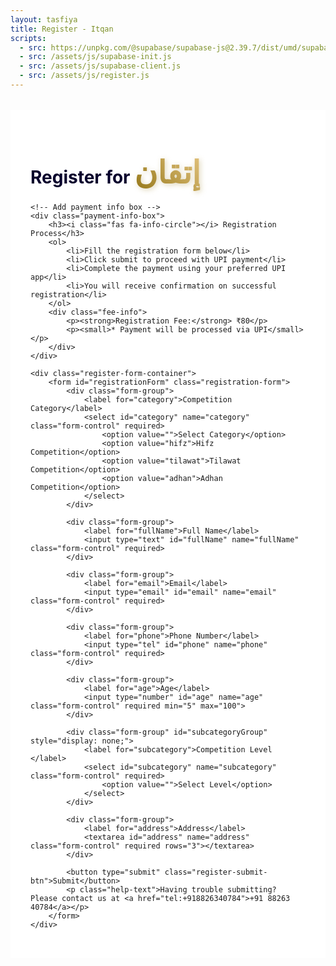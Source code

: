 ```yaml
---
layout: tasfiya
title: Register - Itqan
scripts:
  - src: https://unpkg.com/@supabase/supabase-js@2.39.7/dist/umd/supabase.js
  - src: /assets/js/supabase-init.js
  - src: /assets/js/supabase-client.js
  - src: /assets/js/register.js
---
```


<div class="register-page">
    <h1 class="text-center mb-4">Register for <span class="thuluth-text">إتقان</span> </h1>
    
    <!-- Add payment info box -->
    <div class="payment-info-box">
        <h3><i class="fas fa-info-circle"></i> Registration Process</h3>
        <ol>
            <li>Fill the registration form below</li>
            <li>Click submit to proceed with UPI payment</li>
            <li>Complete the payment using your preferred UPI app</li>
            <li>You will receive confirmation on successful registration</li>
        </ol>
        <div class="fee-info">
            <p><strong>Registration Fee:</strong> ₹80</p>
            <p><small>* Payment will be processed via UPI</small></p>
        </div>
    </div>

    <div class="register-form-container">
        <form id="registrationForm" class="registration-form">
            <div class="form-group">
                <label for="category">Competition Category</label>
                <select id="category" name="category" class="form-control" required>
                    <option value="">Select Category</option>
                    <option value="hifz">Hifz Competition</option>
                    <option value="tilawat">Tilawat Competition</option>
                    <option value="adhan">Adhan Competition</option>
                </select>
            </div>

            <div class="form-group">
                <label for="fullName">Full Name</label>
                <input type="text" id="fullName" name="fullName" class="form-control" required>
            </div>
            
            <div class="form-group">
                <label for="email">Email</label>
                <input type="email" id="email" name="email" class="form-control" required>
            </div>
            
            <div class="form-group">
                <label for="phone">Phone Number</label>
                <input type="tel" id="phone" name="phone" class="form-control" required>
            </div>
            
            <div class="form-group">
                <label for="age">Age</label>
                <input type="number" id="age" name="age" class="form-control" required min="5" max="100">
            </div>

            <div class="form-group" id="subcategoryGroup" style="display: none;">
                <label for="subcategory">Competition Level </label>
                <select id="subcategory" name="subcategory" class="form-control" required>
                    <option value="">Select Level</option>
                </select>
            </div>
            
            <div class="form-group">
                <label for="address">Address</label>
                <textarea id="address" name="address" class="form-control" required rows="3"></textarea>
            </div>
            
            <button type="submit" class="register-submit-btn">Submit</button>
            <p class="help-text">Having trouble submitting? Please contact us at <a href="tel:+918826340784">+91 88263 40784</a></p>
        </form>
    </div>
</div>

<!-- Add success/error message container -->
<div class="message-container">
    <div class="success-message" style="display: none;">
        <i class="fas fa-check-circle"></i>
        <span class="message-text"></span>
    </div>
    <div class="error-message" style="display: none;">
        <i class="fas fa-exclamation-circle"></i>
        <span class="message-text"></span>
    </div>
</div>

<style>
.register-page {
    max-width: 800px;
    margin: 2rem auto;
    padding: 2rem;
    position: relative;
    background: #ffffff;
}

.register-page h1 {
    color: #07002c;
    text-shadow: none;
}

/* Add Thuluth font */
@import url('https://fonts.googleapis.com/css2?family=Amiri:wght@400;700&display=swap');

.thuluth-text {
    font-family: 'Amiri', serif;
    font-size: 1.8em;
    background: linear-gradient(45deg, #957718, #e2c27d);
    -webkit-background-clip: text;
    -webkit-text-fill-color: transparent;
    text-shadow: none;
    font-weight: 700;
    filter: drop-shadow(2px 2px 4px rgba(149, 119, 24, 0.3));
    display: inline-block;
}

@media (max-width: 768px) {
    .thuluth-text {
        font-size: 1.5em;
    }
}

.register-form-container {
    background: #ffffff;
    padding: 2rem;
    border-radius: 15px;
    border: 1px solid rgba(16, 3, 47, 0.1);
    box-shadow: 0 8px 32px rgba(16, 3, 47, 0.05);
}

.registration-form {
    display: grid;
    gap: 1.5rem;
}

.form-group {
    position: relative;
    transition: all 0.3s ease;
    opacity: 1;
    transform: translateY(0);
}

.form-group.hidden {
    opacity: 0;
    transform: translateY(-10px);
    pointer-events: none;
}

.form-group label {
    display: block;
    margin-bottom: 0.5rem;
    color: #07002c;
    font-weight: 500;
}

.form-control {
    width: 100%;
    padding: 0.75rem 1rem;
    background: #ffffff;
    border: 1px solid rgba(16, 3, 47, 0.1);
    border-radius: 8px;
    color: #07002c;
    transition: all 0.3s ease;
}

.form-control:focus {
    outline: none;
    border-color: #957718;
    box-shadow: 0 0 0 2px rgba(149, 119, 24, 0.2);
    background: #ffffff;
}

.form-control:disabled {
    background: rgba(16, 3, 47, 0.05);
    cursor: not-allowed;
}

select.form-control {
    appearance: none;
    background-image: url("data:image/svg+xml,%3Csvg xmlns='http://www.w3.org/2000/svg' width='12' height='12' fill='%23957718' viewBox='0 0 16 16'%3E%3Cpath d='M8 11l-7-7h14l-7 7z'/%3E%3C/svg%3E");
    background-repeat: no-repeat;
    background-position: right 1rem center;
    padding-right: 2.5rem;
}

[dir="rtl"] select.form-control {
    background-position: left 1rem center;
    padding-right: 1rem;
    padding-left: 2.5rem;
}

.register-submit-btn {
    background: linear-gradient(45deg, #957718, #e2c27d);
    color: #ffffff;
    border: none;
    padding: 1rem 2rem;
    border-radius: 50px;
    font-weight: 600;
    cursor: pointer;
    transition: all 0.3s ease;
    width: 100%;
    margin-top: 1rem;
    font-family: -apple-system, BlinkMacSystemFont, 'Segoe UI', Roboto, 'Helvetica Neue', Arial, sans-serif;
    letter-spacing: 0.5px;
}

.register-submit-btn:hover {
    transform: translateY(-2px);
    box-shadow: 0 6px 20px rgba(149, 119, 24, 0.3);
    background: linear-gradient(45deg, #8b6e17, #d4b76f);
}

.register-submit-btn:active {
    transform: translateY(0);
}

/* RTL Support */
[dir="rtl"] .register-page {
    font-family: 'Mehr Nastaleeq', 'Jameel Noori Nastaleeq', 'Noto Nastaliq Urdu', sans-serif;
}

[dir="rtl"] .form-group label {
    font-size: 1.2rem;
}

[dir="rtl"] .form-control {
    font-family: 'Mehr Nastaleeq', 'Jameel Noori Nastaleeq', 'Noto Nastaliq Urdu', sans-serif;
    font-size: 1.1rem;
    line-height: 1.8;
}

/* Mobile Responsive */
@media (max-width: 768px) {
    .register-page {
        padding: 1rem;
    }
    
    .register-form-container {
        padding: 1.5rem;
    }
}

/* Add animation for form groups */
@keyframes slideDown {
    from {
        opacity: 0;
        transform: translateY(-10px);
    }
    to {
        opacity: 1;
        transform: translateY(0);
    }
}

.form-group {
    animation: slideDown 0.3s ease-out forwards;
}

/* Add styles for success/error messages */
.message-container {
    position: fixed;
    top: 0;
    left: 0;
    right: 0;
    bottom: 0;
    background: rgba(0, 0, 0, 0.5);
    display: none;
    align-items: center;
    justify-content: center;
    z-index: 1000;
    padding: 1rem;
}

.success-message,
.error-message,
.payment-module {
    position: relative;
    background: white;
    border-radius: 16px;
    padding: 2rem;
    width: 100%;
    max-width: 500px;
    margin: auto;
    animation: slideIn 0.3s ease-out;
    box-shadow: 0 8px 32px rgba(0, 0, 0, 0.1);
}

@keyframes slideIn {
    from {
        opacity: 0;
        transform: translateY(-20px);
    }
    to {
        opacity: 1;
        transform: translateY(0);
    }
}

/* Payment module specific styles */
.payment-module {
    background: #f8f9fa;
    border: 1px solid rgba(0, 0, 0, 0.1);
    border-radius: 12px;
    padding: 1.5rem;
    max-width: 500px;
    margin: 1rem auto;
    box-shadow: 0 4px 12px rgba(0, 0, 0, 0.05);
}

.payment-module-header {
    text-align: center;
    margin-bottom: 1rem;
    padding-bottom: 0.5rem;
    border-bottom: 1px solid rgba(0, 0, 0, 0.1);
}

.payment-module-header h3 {
    color: #333;
    font-size: 1.1rem;
    margin: 0;
}

.payment-module-amount {
    font-size: 1.5rem;
    color: #333;
    font-weight: 600;
    margin: 0.5rem 0;
}

.upi-buttons-container {
    display: grid;
    grid-template-columns: repeat(3, 1fr);
    gap: 1rem;
    margin: 1rem auto;
}

.upi-app-button {
    display: flex;
    flex-direction: column;
    align-items: center;
    justify-content: center;
    gap: 0.25rem;
    padding: 0.75rem;
    border-radius: 8px;
    text-decoration: none;
    font-weight: 500;
    transition: all 0.2s ease;
    border: 1px solid rgba(0, 0, 0, 0.1);
    background: white;
    color: #333;
    box-shadow: 0 2px 4px rgba(0, 0, 0, 0.05);
}

.upi-icon {
    width: 36px;
    height: 36px;
    background-size: contain;
    background-position: center;
    background-repeat: no-repeat;
}

.payment-module-footer {
    margin-top: 1rem;
    padding-top: 0.5rem;
    border-top: 1px solid rgba(0, 0, 0, 0.1);
    font-size: 0.85em;
    color: #666;
}

/* Success message specific styles */
.payment-success {
    background: #e8f5e9;
    border: 1px solid #81c784;
    border-radius: 12px;
    padding: 1.5rem;
    text-align: center;
    margin: 1rem auto;
    max-width: 500px;
}

.payment-success i {
    color: #43a047;
    font-size: 2rem;
    margin-bottom: 0.5rem;
}

.payment-success h3 {
    color: #2e7d32;
    font-size: 1.2rem;
    margin-bottom: 0.5rem;
}

.payment-success p {
    font-size: 0.9rem;
    margin-bottom: 1rem;
}

.payment-success .transaction-details {
    background: white;
    padding: 0.75rem;
    border-radius: 8px;
    margin-top: 0.75rem;
    text-align: left;
    font-size: 0.9rem;
}

.transaction-info {
    display: flex;
    justify-content: space-between;
    padding: 0.25rem 0;
}

@media (max-width: 600px) {
    .upi-buttons-container {
        grid-template-columns: repeat(2, 1fr);
        gap: 0.5rem;
    }
    
    .payment-module, .payment-success {
        margin: 0.75rem;
        padding: 1rem;
    }

    .upi-icon {
        width: 32px;
        height: 32px;
    }
}

@media (max-width: 360px) {
    .upi-buttons-container {
        grid-template-columns: repeat(2, 1fr);
    }
}

/* Add styles for payment info box */
.payment-info-box {
    background: rgba(149, 119, 24, 0.05);
    border: 1px solid rgba(149, 119, 24, 0.2);
    border-radius: 12px;
    padding: 1.5rem;
    margin-bottom: 2rem;
    box-shadow: 0 4px 6px rgba(0, 0, 0, 0.05);
}

.payment-info-box h3 {
    color: #957718;
    margin-bottom: 1rem;
    font-size: 1.2rem;
    display: flex;
    align-items: center;
    gap: 0.5rem;
}

.payment-info-box ol {
    margin: 0;
    padding-left: 1.5rem;
    color: #333;
}

.payment-info-box li {
    margin-bottom: 0.5rem;
    line-height: 1.4;
}

.fee-info {
    margin-top: 1rem;
    padding-top: 1rem;
    border-top: 1px dashed rgba(149, 119, 24, 0.2);
}

.fee-info p {
    margin: 0.25rem 0;
    color: #333;
}

.fee-info small {
    color: #666;
    font-style: italic;
}

/* RTL support for payment info box */
[dir="rtl"] .payment-info-box ol {
    padding-right: 1.5rem;
    padding-left: 0;
}

[dir="rtl"] .payment-info-box h3 i {
    margin-left: 0.5rem;
    margin-right: 0;
}

/* Updated styles for UPI payment buttons */
.upi-buttons-container {
    display: grid;
    grid-template-columns: repeat(3, 1fr);
    gap: 1rem;
    margin: 1rem auto;
}

.upi-app-button {
    display: flex;
    flex-direction: column;
    align-items: center;
    justify-content: center;
    gap: 0.25rem;
    padding: 0.75rem;
    border-radius: 8px;
    text-decoration: none;
    font-weight: 500;
    transition: all 0.2s ease;
    border: 1px solid rgba(0, 0, 0, 0.1);
    background: white;
    color: #333;
    box-shadow: 0 2px 4px rgba(0, 0, 0, 0.05);
}

.upi-app-button:hover {
    transform: translateY(-2px);
    box-shadow: 0 4px 12px rgba(0, 0, 0, 0.1);
    background: #f8f9fa;
}

.upi-app-button:active {
    transform: translateY(0);
}

@media (max-width: 600px) {
    .upi-buttons-container {
        grid-template-columns: repeat(2, 1fr);
        gap: 0.8rem;
    }
}

@media (max-width: 360px) {
    .upi-buttons-container {
        grid-template-columns: 1fr;
    }
}

/* Add styles for payment module */
.payment-module {
    background: #f8f9fa;
    border: 1px solid rgba(0, 0, 0, 0.1);
    border-radius: 16px;
    padding: 2rem;
    max-width: 600px;
    margin: 2rem auto;
    box-shadow: 0 4px 12px rgba(0, 0, 0, 0.05);
}

.payment-module-header {
    text-align: center;
    margin-bottom: 2rem;
    padding-bottom: 1rem;
    border-bottom: 1px solid rgba(0, 0, 0, 0.1);
}

.payment-module-header h3 {
    color: #333;
    font-size: 1.2rem;
    margin: 0;
}

.payment-module-amount {
    font-size: 2rem;
    color: #333;
    font-weight: 600;
    margin: 1rem 0;
}

.upi-buttons-container {
    display: grid;
    grid-template-columns: repeat(3, 1fr);
    gap: 1rem;
    margin: 1rem auto;
}

.upi-app-button {
    display: flex;
    flex-direction: column;
    align-items: center;
    justify-content: center;
    gap: 0.25rem;
    padding: 0.75rem;
    border-radius: 8px;
    text-decoration: none;
    font-weight: 500;
    transition: all 0.2s ease;
    border: 1px solid rgba(0, 0, 0, 0.1);
    background: white;
    color: #333;
    box-shadow: 0 2px 4px rgba(0, 0, 0, 0.05);
}

.upi-app-button:hover {
    transform: translateY(-2px);
    box-shadow: 0 4px 12px rgba(0, 0, 0, 0.1);
    background: #f8f9fa;
}

.upi-app-button:active {
    transform: translateY(0);
}

.upi-app-button span {
    font-size: 0.85em;
    text-align: center;
    line-height: 1.2;
    color: #666;
}

.gpay-icon {
    background-image: url("data:image/svg+xml,%3Csvg xmlns='http://www.w3.org/2000/svg' x='0px' y='0px' width='100' height='100' viewBox='0 0 48 48'%3E%3Cpath fill='%23e64a19' d='M42.858,11.975c-4.546-2.624-10.359-1.065-12.985,3.481L23.25,26.927 c-1.916,3.312,0.551,4.47,3.301,6.119l6.372,3.678c2.158,1.245,4.914,0.506,6.158-1.649l6.807-11.789 C48.176,19.325,46.819,14.262,42.858,11.975z'%3E%3C/path%3E%3Cpath fill='%23fbc02d' d='M35.365,16.723l-6.372-3.678c-3.517-1.953-5.509-2.082-6.954,0.214l-9.398,16.275 c-2.624,4.543-1.062,10.353,3.481,12.971c3.961,2.287,9.024,0.93,11.311-3.031l9.578-16.59 C38.261,20.727,37.523,17.968,35.365,16.723z'%3E%3C/path%3E%3Cpath fill='%2343a047' d='M36.591,8.356l-4.476-2.585c-4.95-2.857-11.28-1.163-14.137,3.787L9.457,24.317 c-1.259,2.177-0.511,4.964,1.666,6.22l5.012,2.894c2.475,1.43,5.639,0.582,7.069-1.894l9.735-16.86 c2.017-3.492,6.481-4.689,9.974-2.672L36.591,8.356z'%3E%3C/path%3E%3Cpath fill='%231e88e5' d='M19.189,13.781l-4.838-2.787c-2.158-1.242-4.914-0.506-6.158,1.646l-5.804,10.03 c-2.857,4.936-1.163,11.252,3.787,14.101l3.683,2.121l4.467,2.573l1.939,1.115c-3.442-2.304-4.535-6.92-2.43-10.555l1.503-2.596 l5.504-9.51C22.083,17.774,21.344,15.023,19.189,13.781z'%3E%3C/path%3E%3C/svg%3E");
}

.phonepe-icon {
    background-image: url("data:image/svg+xml,%3Csvg xmlns='http://www.w3.org/2000/svg' x='0px' y='0px' width='100' height='100' viewBox='0 0 48 48'%3E%3Cpath fill='%234527a0' d='M42,37c0,2.762-2.238,5-5,5H11c-2.761,0-5-2.238-5-5V11c0-2.762,2.239-5,5-5h26c2.762,0,5,2.238,5,5 V37z'%3E%3C/path%3E%3Cpath fill='%23fff' d='M32.267,20.171c0-0.681-0.584-1.264-1.264-1.264h-2.334l-5.35-6.25 c-0.486-0.584-1.264-0.778-2.043-0.584l-1.848,0.584c-0.292,0.097-0.389,0.486-0.195,0.681l5.836,5.666h-8.851 c-0.292,0-0.486,0.195-0.486,0.486v0.973c0,0.681,0.584,1.506,1.264,1.506h1.972v4.305c0,3.502,1.611,5.544,4.723,5.544 c0.973,0,1.378-0.097,2.35-0.486v3.112c0,0.875,0.681,1.556,1.556,1.556h0.786c0.292,0,0.584-0.292,0.584-0.584V21.969h2.812 c0.292,0,0.486-0.195,0.486-0.486V20.171z M26.043,28.413c-0.584,0.292-1.362,0.389-1.945,0.389c-1.556,0-2.097-0.778-2.097-2.529 v-4.305h4.043V28.413z'%3E%3C/path%3E%3C/svg%3E");
}

.paytm-icon {
    background-image: url("data:image/svg+xml,%3Csvg xmlns='http://www.w3.org/2000/svg' x='0px' y='0px' width='100' height='100' viewBox='0 0 48 48'%3E%3Cpath fill='%230d47a1' d='M5.446 18.01H.548c-.277 0-.502.167-.503.502L0 30.519c-.001.3.196.45.465.45.735 0 1.335 0 2.07 0C2.79 30.969 3 30.844 3 30.594 3 29.483 3 28.111 3 27l2.126.009c1.399-.092 2.335-.742 2.725-2.052.117-.393.14-.733.14-1.137l.11-2.862C7.999 18.946 6.949 18.181 5.446 18.01zM4.995 23.465C4.995 23.759 4.754 24 4.461 24H3v-3h1.461c.293 0 .534.24.534.535V23.465zM13.938 18h-3.423c-.26 0-.483.08-.483.351 0 .706 0 1.495 0 2.201C10.06 20.846 10.263 21 10.552 21h2.855c.594 0 .532.972 0 1H11.84C10.101 22 9 23.562 9 25.137c0 .42.005 1.406 0 1.863-.008.651-.014 1.311.112 1.899C9.336 29.939 10.235 31 11.597 31h4.228c.541 0 1.173-.474 1.173-1.101v-8.274C17.026 19.443 15.942 18.117 13.938 18zM14 27.55c0 .248-.202.45-.448.45h-1.105C12.201 28 12 27.798 12 27.55v-2.101C12 25.202 12.201 25 12.447 25h1.105C13.798 25 14 25.202 14 25.449V27.55zM18 18.594v5.608c.124 1.6 1.608 2.798 3.171 2.798h1.414c.597 0 .561.969 0 .969H19.49c-.339 0-.462.177-.462.476v2.152c0 .226.183.396.422.396h2.959c2.416 0 3.592-1.159 3.591-3.757v-8.84c0-.276-.175-.383-.342-.383h-2.302c-.224 0-.355.243-.355.422v5.218c0 .199-.111.316-.29.316H21.41c-.264 0-.409-.143-.409-.396v-5.058C21 18.218 20.88 18 20.552 18c-.778 0-1.442 0-2.22 0C18.067 18 18 18.263 18 18.594L18 18.594z'%3E%3C/path%3E%3Cpath fill='%2300adee' d='M27.038 20.569v-2.138c0-.237.194-.431.43-.431H28c1.368-.285 1.851-.62 2.688-1.522.514-.557.966-.704 1.298-.113L32 18h1.569C33.807 18 34 18.194 34 18.431v2.138C34 20.805 33.806 21 33.569 21H32v9.569C32 30.807 31.806 31 31.57 31h-2.14C29.193 31 29 30.807 29 30.569V21h-1.531C27.234 21 27.038 20.806 27.038 20.569L27.038 20.569zM42.991 30.465c0 .294-.244.535-.539.535h-1.91c-.297 0-.54-.241-.54-.535v-6.623-1.871c0-1.284-2.002-1.284-2.002 0v8.494C38 30.759 37.758 31 37.461 31H35.54C35.243 31 35 30.759 35 30.465V18.537C35 18.241 35.243 18 35.54 18h1.976c.297 0 .539.241.539.537v.292c1.32-1.266 3.302-.973 4.416.228 2.097-2.405 5.69-.262 5.523 2.375 0 2.916-.026 6.093-.026 9.033 0 .294-.244.535-.538.535h-1.891C45.242 31 45 30.759 45 30.465c0-2.786 0-5.701 0-8.44 0-1.307-2-1.37-2 0v8.44H42.991z'%3E%3C/path%3E%3C/svg%3E");
}

.other-upi-icon {
    background-image: url("data:image/svg+xml,%3Csvg xmlns='http://www.w3.org/2000/svg' x='0px' y='0px' width='100' height='100' viewBox='0 0 48 48'%3E%3Cpath fill='%230d47a1' d='M5.446 18.01H.548c-.277 0-.502.167-.503.502L0 30.519c-.001.3.196.45.465.45.735 0 1.335 0 2.07 0C2.79 30.969 3 30.844 3 30.594 3 29.483 3 28.111 3 27l2.126.009c1.399-.092 2.335-.742 2.725-2.052.117-.393.14-.733.14-1.137l.11-2.862C7.999 18.946 6.949 18.181 5.446 18.01zM4.995 23.465C4.995 23.759 4.754 24 4.461 24H3v-3h1.461c.293 0 .534.24.534.535V23.465zM13.938 18h-3.423c-.26 0-.483.08-.483.351 0 .706 0 1.495 0 2.201C10.06 20.846 10.263 21 10.552 21h2.855c.594 0 .532.972 0 1H11.84C10.101 22 9 23.562 9 25.137c0 .42.005 1.406 0 1.863-.008.651-.014 1.311.112 1.899C9.336 29.939 10.235 31 11.597 31h4.228c.541 0 1.173-.474 1.173-1.101v-8.274C17.026 19.443 15.942 18.117 13.938 18zM14 27.55c0 .248-.202.45-.448.45h-1.105C12.201 28 12 27.798 12 27.55v-2.101C12 25.202 12.201 25 12.447 25h1.105C13.798 25 14 25.202 14 25.449V27.55zM18 18.594v5.608c.124 1.6 1.608 2.798 3.171 2.798h1.414c.597 0 .561.969 0 .969H19.49c-.339 0-.462.177-.462.476v2.152c0 .226.183.396.422.396h2.959c2.416 0 3.592-1.159 3.591-3.757v-8.84c0-.276-.175-.383-.342-.383h-2.302c-.224 0-.355.243-.355.422v5.218c0 .199-.111.316-.29.316H21.41c-.264 0-.409-.143-.409-.396v-5.058C21 18.218 20.88 18 20.552 18c-.778 0-1.442 0-2.22 0C18.067 18 18 18.263 18 18.594L18 18.594z'%3E%3C/path%3E%3Cpath fill='%2300adee' d='M27.038 20.569v-2.138c0-.237.194-.431.43-.431H28c1.368-.285 1.851-.62 2.688-1.522.514-.557.966-.704 1.298-.113L32 18h1.569C33.807 18 34 18.194 34 18.431v2.138C34 20.805 33.806 21 33.569 21H32v9.569C32 30.807 31.806 31 31.57 31h-2.14C29.193 31 29 30.807 29 30.569V21h-1.531C27.234 21 27.038 20.806 27.038 20.569L27.038 20.569zM42.991 30.465c0 .294-.244.535-.539.535h-1.91c-.297 0-.54-.241-.54-.535v-6.623-1.871c0-1.284-2.002-1.284-2.002 0v8.494C38 30.759 37.758 31 37.461 31H35.54C35.243 31 35 30.759 35 30.465V18.537C35 18.241 35.243 18 35.54 18h1.976c.297 0 .539.241.539.537v.292c1.32-1.266 3.302-.973 4.416.228 2.097-2.405 5.69-.262 5.523 2.375 0 2.916-.026 6.093-.026 9.033 0 .294-.244.535-.538.535h-1.891C45.242 31 45 30.759 45 30.465c0-2.786 0-5.701 0-8.44 0-1.307-2-1.37-2 0v8.44H42.991z'%3E%3C/path%3E%3C/svg%3E");
}

.payment-module-footer {
    margin-top: 2rem;
    padding-top: 1rem;
    border-top: 1px solid rgba(0, 0, 0, 0.1);
    font-size: 0.9em;
    color: #666;
}

.transaction-info {
    display: flex;
    justify-content: space-between;
    margin-bottom: 0.5rem;
}

@media (max-width: 600px) {
    .upi-buttons-container {
        grid-template-columns: repeat(2, 1fr);
        gap: 0.8rem;
    }
    
    .payment-module {
        margin: 1rem;
        padding: 1rem;
    }
}

@media (max-width: 360px) {
    .upi-buttons-container {
        grid-template-columns: 1fr;
    }
}

/* Success message styles */
.payment-success {
    background: #e8f5e9;
    border: 1px solid #81c784;
    border-radius: 12px;
    padding: 2rem;
    text-align: center;
    margin: 2rem auto;
    max-width: 600px;
}

.payment-success i {
    color: #43a047;
    font-size: 3rem;
    margin-bottom: 1rem;
}

.payment-success h3 {
    color: #2e7d32;
    margin-bottom: 1rem;
}

.payment-success .transaction-details {
    background: white;
    padding: 1rem;
    border-radius: 8px;
    margin-top: 1rem;
    text-align: left;
}
</style>

<script type="module">
import { getClient, submitRegistration, checkEmailExists } from '/assets/js/supabase-client.js';

// Make updateSubcategories available globally
window.updateSubcategories = function() {
    const category = document.getElementById('category').value;
    const subcategoryGroup = document.getElementById('subcategoryGroup');
    const subcategory = document.getElementById('subcategory');
    const age = document.getElementById('age').value;

    // Clear existing options
    subcategory.innerHTML = '<option value="">Select Level</option>';

    if (category === 'hifz') {
        subcategoryGroup.style.display = 'block';
        if (age && parseInt(age) < 12) {
            subcategory.innerHTML += '<option value="1juz">1 Juz</option>';
        } else {
            subcategory.innerHTML += `
                <option value="2juz">2 Juz</option>
                <option value="full">Full Quran</option>
            `;
        }
    } else if (category === 'tilawat' || category === 'adhan') {
        subcategoryGroup.style.display = 'block';
        subcategory.innerHTML += '<option value="open">Open Age</option>';
    } else {
        subcategoryGroup.style.display = 'none';
    }
};

// Function to handle UPI payment
async function handleUPIPayment(formData) {
    const transactionId = 'ITQ' + Date.now();
    const upiId = "adnanshakeel@sbi"; // Fixed UPI ID format (changed hyphen to dot)
    const amount = "1";
    const merchantName = "Adnan Shakeel Ahmed";
    
    // Generate different UPI app links with proper encoding and formatting
    const commonParams = `pa=${encodeURIComponent(upiId)}&pn=${encodeURIComponent(merchantName)}&am=${amount}&tr=${transactionId}&tn=${encodeURIComponent('Registration for ' + formData.full_name)}&cu=INR`;
    
    const gpayLink = `gpay://upi/pay?${commonParams}&mode=00&purpose=00`;
    const phonepeLink = `phonepe://pay?${commonParams}&mode=00&purpose=00`;
    const paytmLink = `paytmmp://pay?${commonParams}&mode=00&purpose=00`;
    
    // Create payment module HTML
    const paymentHtml = `
        <div class="payment-module">
            <div class="payment-module-header">
                <h3>Complete Your Payment</h3>
                <div class="payment-module-amount">₹${amount}</div>
            </div>
            <div class="upi-buttons-container">
                <a href="${gpayLink}" class="upi-app-button gpay-button">
                    <div class="upi-icon gpay-icon"></div>
                    <span>Google Pay</span>
                </a>
                <a href="${phonepeLink}" class="upi-app-button phonepe-button">
                    <div class="upi-icon phonepe-icon"></div>
                    <span>PhonePe</span>
                </a>
                <a href="${paytmLink}" class="upi-app-button paytm-button">
                    <div class="upi-icon paytm-icon"></div>
                    <span>Paytm</span>
                </a>
            </div>
            <div class="payment-module-footer">
                <div class="transaction-info">
                    <span>Transaction ID:</span>
                    <span>${transactionId}</span>
                </div>
                <div class="transaction-info">
                    <span>UPI ID:</span>
                    <span>${upiId}</span>
                </div>
            </div>
        </div>
    `;
    
    return { paymentHtml, transactionId };
}

async function initializeForm() {
    try {
        // Wait for Supabase to be initialized
        const supabaseClient = await getClient();
        if (!supabaseClient) {
            throw new Error('Failed to get Supabase client');
        }

        // Add event listeners
        const form = document.getElementById('registrationForm');
        const ageInput = document.getElementById('age');
        const successMessage = document.querySelector('.success-message');
        const errorMessage = document.querySelector('.error-message');

        if (!form || !ageInput) {
            throw new Error('Required form elements not found');
        }

        // Add event listeners
        ageInput.addEventListener('change', window.updateSubcategories);

        function showMessage(type, text, isPersistent = false) {
            const messageContainer = document.querySelector('.message-container');
            const messageElement = type === 'success' ? successMessage : errorMessage;
            const otherMessage = type === 'success' ? errorMessage : successMessage;
            
            messageElement.querySelector('.message-text').innerHTML = text;
            messageContainer.style.display = 'flex';
            messageElement.style.display = 'block';
            otherMessage.style.display = 'none';
            
            // Add click-outside handler
            messageContainer.onclick = function(e) {
                if (e.target === messageContainer) {
                    messageContainer.style.display = 'none';
                    if (!isPersistent) {
                        messageElement.style.display = 'none';
                    }
                }
            };
            
            // Only set timeout for error messages
            if (!isPersistent && type === 'error') {
                setTimeout(() => {
                    messageContainer.style.display = 'none';
                    messageElement.style.display = 'none';
                }, 5000);
            }
        }

        form.addEventListener('submit', async function(e) {
            e.preventDefault();
            
            const submitBtn = form.querySelector('.register-submit-btn');
            submitBtn.disabled = true;
            submitBtn.innerHTML = '<i class="fas fa-spinner fa-spin"></i> Processing...';
            
            try {
                // Validate required fields
                const requiredFields = form.querySelectorAll('[required]');
                for (const field of requiredFields) {
                    if (!field.value) {
                        throw new Error(`${field.name} is required`);
                    }
                }
                
                // Validate age
                const age = parseInt(form.age.value);
                if (age < 5 || age > 100) {
                    throw new Error('Age must be between 5 and 100');
                }
                
                // Validate phone number format
                const phone = form.phone.value;
                if (!/^\+?[\d\s-]{10,}$/.test(phone)) {
                    throw new Error('Please enter a valid phone number');
                }
                
                // Validate email format
                const email = form.email.value;
                if (!/^[^\s@]+@[^\s@]+\.[^\s@]+$/.test(email)) {
                    throw new Error('Please enter a valid email address');
                }

                // Check if email already exists for this category
                const { exists, error: emailCheckError } = await checkEmailExists(email, form.category.value);
                if (emailCheckError) throw emailCheckError;
                if (exists) {
                    throw new Error('You have already registered for this category');
                }
                
                const formData = {
                    full_name: form.fullName.value,
                    email: email,
                    phone: phone,
                    age: age,
                    category: form.category.value,
                    subcategory: form.subcategory.value,
                    address: form.address.value,
                    participant_type: 'individual'
                };

                // Generate UPI payment
                const { paymentHtml, transactionId } = await handleUPIPayment(formData);
                
                // Show payment UI
                showMessage('success', paymentHtml, true);
                
                // Store form data temporarily
                sessionStorage.setItem('pendingRegistration', JSON.stringify({
                    formData,
                    transactionId
                }));
                
            } catch (error) {
                console.error('Error:', error);
                showMessage('error', error.message || 'Registration failed. Please try again later.');
            } finally {
                submitBtn.disabled = false;
                submitBtn.innerHTML = 'Submit';
            }
        });

        // Check for pending registration on page load
        window.addEventListener('pageshow', function() {
            const pendingReg = sessionStorage.getItem('pendingRegistration');
            if (pendingReg) {
                const { formData, transactionId } = JSON.parse(pendingReg);
                
                // Hide payment UI if it's showing
                const messageContainer = document.querySelector('.message-container');
                messageContainer.style.display = 'none';
                
                // Submit registration and show success message
                submitRegistration(formData)
                    .then(({ data, error }) => {
                        if (error) throw error;
                        
                        showMessage('success', `
                            <div class="payment-success">
                                <i class="fas fa-check-circle"></i>
                                <h3>Registration Successful!</h3>
                                <p>Your payment has been received and registration is complete.</p>
                                <div class="transaction-details">
                                    <div class="transaction-info">
                                        <span>Transaction ID:</span>
                                        <span>${transactionId}</span>
                                    </div>
                                    <div class="transaction-info">
                                        <span>Amount Paid:</span>
                                        <span>₹80</span>
                                    </div>
                                    <div class="transaction-info">
                                        <span>Category:</span>
                                        <span>${formData.category}</span>
                                    </div>
                                </div>
                            </div>
                        `, true);
                        
                        sessionStorage.removeItem('pendingRegistration');
                    })
                    .catch(error => {
                        showMessage('error', error.message || 'Failed to complete registration');
                    });
            }
        });

        console.log('Registration form initialized successfully');
    } catch (error) {
        console.error('Failed to initialize registration form:', error);
        throw error;
    }
}

// Initialize when DOM is loaded
if (document.readyState === 'loading') {
    document.addEventListener('DOMContentLoaded', () => {
        initializeForm().catch(error => {
            console.error('Failed to initialize application:', error);
        });
    });
} else {
    initializeForm().catch(error => {
        console.error('Failed to initialize application:', error);
    });
}
</script> 